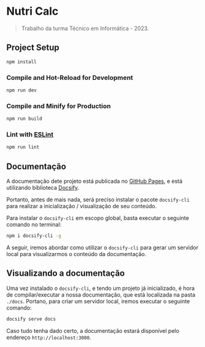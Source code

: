 # Nutri Calc

> Trabalho da turma Técnico em Informática - 2023.

## Project Setup

```sh
npm install
```

### Compile and Hot-Reload for Development

```sh
npm run dev
```

### Compile and Minify for Production

```sh
npm run build
```

### Lint with [ESLint](https://eslint.org/)

```sh
npm run lint
```

## Documentação

A documentação dete projeto está publicada no [GitHub Pages](https://senacgo-hugotannus.github.io/nutri-calc-frontend/), e está utilizando biblioteca [Docsify](https://docsify.js.org/#/).

Portanto, antes de mais nada, será preciso instalar o pacote `docsify-cli` para realizar a inicialização / visualização de seu conteúdo.

Para instalar o `docsify-cli` em escopo global, basta executar o seguinte comando no terminal:

````bash
npm i docsify-cli -g
````

A seguir, iremos abordar como utilizar o `docsify-cli` para gerar um servidor local para visualizarmos o conteúdo da documentação.

## Visualizando a documentação

Uma vez instalado o `docsify-cli`, e tendo um projeto já inicializado, é hora de compilar/executar a nossa documentação, que está localizada na pasta `./docs`. Portano, para criar um servidor local, iremos executar o seguinte comando:

````bash
docsify serve docs
````

Caso tudo tenha dado certo, a documentação estará disponível pelo endereço `http://localhost:3000`.
